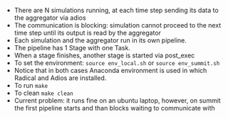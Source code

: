 * There are N simulations running, at each time step sending its data to the aggregator via adios
* The communication is blocking: simulation cannot proceed to the next time step until its output is read by the aggregator
* Each simulation and the aggregator run in its own pipeline. 
* The pipeline has 1 Stage with one Task.
* When a stage finishes, another stage is started via post_exec
* To set the environment:
  ```source env_local.sh```
  or
  ```source env_summit.sh```
* Notice that in both cases Anaconda environment is used in which Radical and Adios are installed.
* To run
  ```make```
* To clean
  ```make clean```
* Current problem: it runs fine on an ubuntu laptop, however, on summit the first pipeline starts and than blocks waiting to communicate with 
